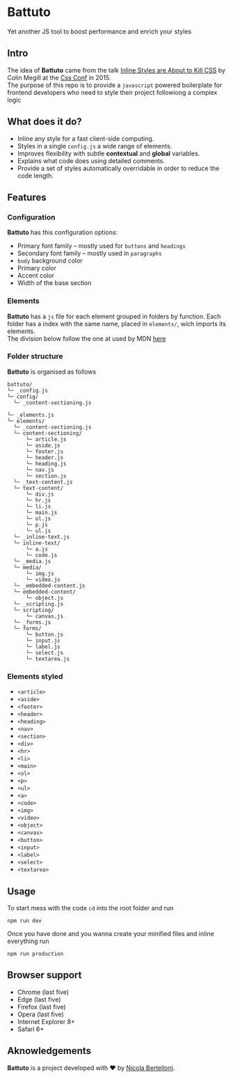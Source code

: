 # Battuto

Yet another JS tool to boost performance and enrich your styles

## Intro

The idea of **Battuto** came from the talk [Inline Styles are About to Kill CSS](https://www.youtube.com/watch?v=NoaxsCi13yQ) by Colin Megill at the [Css Conf](https://cssconf.com) in 2015.<br>
The purpose of this repo is to provide a `javascript` powered boilerplate for frontend developers who need to style their project followiong a complex logic

## What does it do?

- Inline any style for a fast client-side computing.
- Styles in a single `config.js` a wide range of elements.
- Improves flexibility with subtle **contextual** and **global** variables.
- Explains what code does using detailed comments.
- Provide a set of styles automatically overridable in order to reduce the code length.

## Features

### Configuration

**Battuto** has this configuration options:

- Primary font family – mostly used for `buttons` and `headings`
- Secondary font family – mostly used in `paragraphs`
- `body` background color
- Primary color
- Accent color
- Width of the base section

### Elements

**Battuto** has a `js` file for each element grouped in folders by function. Each folder has a index with the same name, placed in `elements/`, wich imports its elements.<br>
The division below follow the one at used by MDN [here](https://developer.mozilla.org/en/docs/Web/HTML/Element)

### Folder structure

**Battuto** is organised as follows

```
battuto/
└─ _config.js
└─ config/
  └─ _content-sectioning.js

└─ _elements.js
└─ elements/
  └─ _content-sectioning.js
  └─ content-sectioning/
      └─ article.js
      └─ aside.js
      └─ footer.js
      └─ header.js
      └─ heading.js
      └─ nav.js
      └─ section.js
  └─ _text-content.js
  └─ text-content/
      └─ div.js
      └─ hr.js
      └─ li.js
      └─ main.js
      └─ ol.js
      └─ p.js
      └─ ul.js
  └─ _inline-text.js
  └─ inline-text/
      └─ a.js
      └─ code.js
  └─ _media.js
  └─ media/
      └─ img.js
      └─ video.js
  └─ _embedded-content.js
  └─ embedded-content/
      └─ object.js
  └─ _scripting.js
  └─ scripting/
      └─ canvas.js
  └─ _forms.js
  └─ forms/
      └─ button.js
      └─ input.js
      └─ label.js
      └─ select.js
      └─ textarea.js
```

### Elements styled

- `<article>`
- `<aside>`
- `<footer>`
- `<header>`
- `<heading>`
- `<nav>`
- `<section>`
- `<div>`
- `<hr>`
- `<li>`
- `<main>`
- `<ol>`
- `<p>`
- `<ul>`
- `<a>`
- `<code>`
- `<img>`
- `<video>`
- `<object>`
- `<canvas>`
- `<button>`
- `<input>`
- `<label>`
- `<select>`
- `<textarea>`

## Usage

To start mess with the code `cd` into the root folder and run

```
npm run dev
```

Once you have done and you wanna create your minified files and inline everything run

```
npm run production
```

## Browser support

- Chrome (last five)
- Edge (last five)
- Firefox (last five)
- Opera (last five)
- Internet Explorer 8+
- Safari 6+

## Aknowledgements

**Battuto** is a project developed with :heart: by [Nicola Bertelloni](mailto:nicola.bertelloni@gmail.com).<br>
